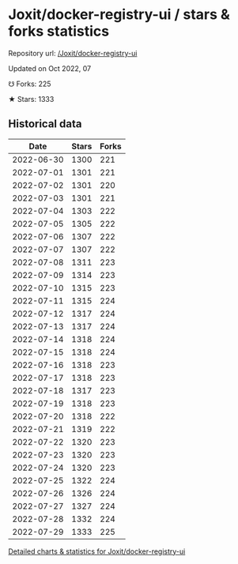 # Joxit/docker-registry-ui / stars & forks statistics

Repository url: [/Joxit/docker-registry-ui](https://github.com/Joxit/docker-registry-ui)

Updated on Oct 2022, 07

☋ Forks: 225

★ Stars: 1333

## Historical data
| Date | Stars | Forks |
|------|-------|-------|
| 2022-06-30 | 1300 | 221 | 
| 2022-07-01 | 1301 | 221 | 
| 2022-07-02 | 1301 | 220 | 
| 2022-07-03 | 1301 | 221 | 
| 2022-07-04 | 1303 | 222 | 
| 2022-07-05 | 1305 | 222 | 
| 2022-07-06 | 1307 | 222 | 
| 2022-07-07 | 1307 | 222 | 
| 2022-07-08 | 1311 | 223 | 
| 2022-07-09 | 1314 | 223 | 
| 2022-07-10 | 1315 | 223 | 
| 2022-07-11 | 1315 | 224 | 
| 2022-07-12 | 1317 | 224 | 
| 2022-07-13 | 1317 | 224 | 
| 2022-07-14 | 1318 | 224 | 
| 2022-07-15 | 1318 | 224 | 
| 2022-07-16 | 1318 | 223 | 
| 2022-07-17 | 1318 | 223 | 
| 2022-07-18 | 1317 | 223 | 
| 2022-07-19 | 1318 | 223 | 
| 2022-07-20 | 1318 | 222 | 
| 2022-07-21 | 1319 | 222 | 
| 2022-07-22 | 1320 | 223 | 
| 2022-07-23 | 1320 | 223 | 
| 2022-07-24 | 1320 | 223 | 
| 2022-07-25 | 1322 | 224 | 
| 2022-07-26 | 1326 | 224 | 
| 2022-07-27 | 1327 | 224 | 
| 2022-07-28 | 1332 | 224 | 
| 2022-07-29 | 1333 | 225 | 


[Detailed charts & statistics for Joxit/docker-registry-ui](https://reviewgithub.com/rep/Joxit/docker-registry-ui)
